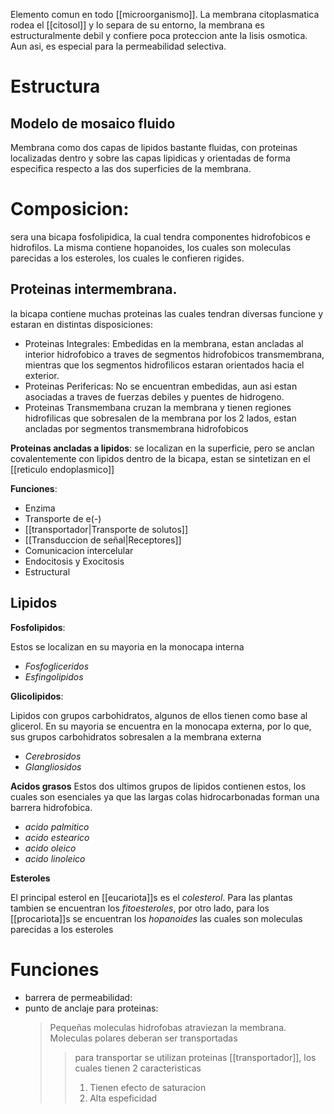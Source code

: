 Elemento comun en todo [[microorganismo]].
La membrana citoplasmatica rodea el [[citosol]] y lo separa de su entorno, la membrana es estructuralmente debil y confiere poca proteccion ante la lisis osmotica. Aun asi, es especial para la permeabilidad selectiva.


# Estructura
## Modelo de mosaico fluido
Membrana como dos capas de lipidos bastante fluidas, con proteinas localizadas dentro y sobre las capas lipidicas y orientadas de forma especifica respecto a las dos superficies de la membrana.

# Composicion:

sera una bicapa fosfolipidica, la cual tendra componentes hidrofobicos e hidrofilos. La misma contiene hopanoides, los cuales son moleculas parecidas a los esteroles, los cuales le confieren rigides.

## Proteinas intermembrana.

la bicapa contiene muchas proteinas las cuales tendran diversas funcione y estaran en distintas disposiciones:

- Proteinas Integrales:
    Embedidas en la membrana, estan ancladas al interior hidrofobico a traves de segmentos hidrofobicos transmembrana, mientras que los segmentos hidrofilicos estaran orientados hacia el exterior.
- Proteinas Perifericas:
    No se encuentran embedidas, aun asi estan asociadas a traves de fuerzas debiles y puentes de hidrogeno.
- Proteinas Transmembana
	cruzan la membrana y tienen regiones hidrofilicas que sobresalen de la membrana por los 2 lados, estan ancladas por segmentos transmembrana hidrofobicos

**Proteinas ancladas a lipidos**: se localizan en la superficie, pero se anclan covalentemente con lipidos dentro de la bicapa, estan se sintetizan en el [[reticulo endoplasmico]]

**Funciones**:
- Enzima
- Transporte de e(-)
- [[transportador|Transporte de solutos]]
- [[Transduccion de señal|Receptores]]
- Comunicacion intercelular
- Endocitosis y Exocitosis
- Estructural


## Lipidos

**Fosfolipidos**:

Estos se localizan en su mayoria en la monocapa interna

- *Fosfogliceridos*
- *Esfingolipidos*

**Glicolipidos**:

Lipidos con grupos carbohidratos, algunos de ellos tienen como base al glicerol. En su mayoria se encuentra en la monocapa externa, por lo que, sus grupos carbohidratos sobresalen a la membrana externa

- *Cerebrosidos*
- *Glangliosidos*

**Acidos grasos**
Estos dos ultimos grupos de lipidos contienen estos, los cuales son esenciales ya que las largas colas hidrocarbonadas forman una barrera hidrofobica.

- *acido palmitico*
- *acido estearico*
- *acido oleico*
- *acido linoleico*

**Esteroles**

El principal esterol en [[eucariota]]s es el *colesterol*. Para las plantas tambien se encuentran los *fitoesteroles*, por otro lado, para los [[procariota]]s se encuentran los *hopanoides* las cuales son moleculas parecidas a los esteroles


# Funciones

- barrera de permeabilidad:
- punto de anclaje para proteinas:
    > Pequeñas moleculas hidrofobas atraviezan la membrana. Moleculas polares deberan ser transportadas
    >
    > > para transportar se utilizan proteinas [[transportador]], los cuales tienen 2 caracteristicas
    > >
    > > 1.  Tienen efecto de saturacion
    > > 2.  Alta espeficidad

  